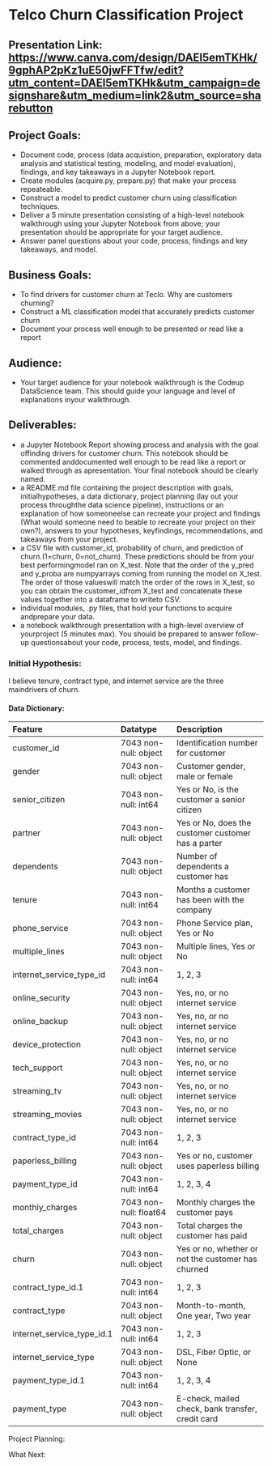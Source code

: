 # Telco Churn Classification Project

## Presentation Link: https://www.canva.com/design/DAEl5emTKHk/9gphAP2pKz1uE50jwFFTfw/edit?utm_content=DAEl5emTKHk&utm_campaign=designshare&utm_medium=link2&utm_source=sharebutton

## Project Goals:
- Document code, process (data acquistion, preparation, exploratory data analysis and statistical testing, modeling, and model evaluation), findings, and key takeaways in a Jupyter Notebook report.
- Create modules (acquire.py, prepare.py) that make your process repeateable.
- Construct a model to predict customer churn using classification techniques.
- Deliver a 5 minute presentation consisting of a high-level notebook walkthrough using your Jupyter Notebook from above; your presentation should be appropriate for your target audience.
- Answer panel questions about your code, process, findings and key takeaways, and model.

## Business Goals:
- To find drivers for customer churn at Teclo. Why are customers churning?
- Construct a ML classification model that accurately predicts customer churn
- Document your process well enough to be presented or read like a report

## Audience:
- Your target audience for your notebook walkthrough is the Codeup DataScience team. This should guide your language and level of explanations inyour walkthrough.

## Deliverables:
- a Jupyter Notebook Report showing process and analysis with the goal offinding drivers for customer churn. This notebook should be commented anddocumented well enough to be read like a report or walked through as apresentation. Your final notebook should be clearly named.
- a README.md file containing the project description with goals, initialhypotheses, a data dictionary, project planning (lay out your process throughthe data science pipeline), instructions or an explanation of how someoneelse can recreate your project and findings (What would someone need to beable to recreate your project on their own?), answers to your hypotheses, keyfindings, recommendations, and takeaways from your project.
- a CSV file with customer_id, probability of churn, and prediction of churn.(1=churn, 0=not_churn). These predictions should be from your best performingmodel ran on X_test. Note that the order of the y_pred and y_proba are numpyarrays coming from running the model on X_test. The order of those valueswill match the order of the rows in X_test, so you can obtain the customer_idfrom X_test and concatenate these values together into a dataframe to writeto CSV.
- individual modules, .py files, that hold your functions to acquire andprepare your data.
- a notebook walkthrough presentation with a high-level overview of yourproject (5 minutes max). You should be prepared to answer follow-up questionsabout your code, process, tests, model, and findings.

### Initial Hypothesis:
I believe tenure, contract type, and internet service are the three maindrivers of churn. 

#### Data Dictionary:

| Feature                    | Datatype               | Description                                                           |
|:---------------------------|:-----------------------|:----------------------------------------------------------------------|
| customer_id                | 7043 non-null: object  | Identification number for customer                 |
| gender                     | 7043 non-null: object  | Customer gender, male or female                    |
| senior_citizen             | 7043 non-null: int64   | Yes or No, is the customer a senior citizen        |
| partner                    | 7043 non-null: object  | Yes or No, does the customer customer has a parter |
| dependents                 | 7043 non-null: object  | Number of dependents a customer has                |
| tenure                     | 7043 non-null: int64   | Months a customer has been with the company        |
| phone_service              | 7043 non-null: object  | Phone Service plan, Yes or No                      |
| multiple_lines             | 7043 non-null: object  | Multiple lines, Yes or No                          |
| internet_service_type_id   | 7043 non-null: int64   | 1, 2, 3                                            |
| online_security            | 7043 non-null: object  | Yes, no, or no internet service                    |
| online_backup              | 7043 non-null: object  | Yes, no, or no internet service                    |
| device_protection          | 7043 non-null: object  | Yes, no, or no internet service                    |
| tech_support               | 7043 non-null: object  | Yes, no, or no internet service                    |
| streaming_tv               | 7043 non-null: object  | Yes, no, or no internet service                    |
| streaming_movies           | 7043 non-null: object  | Yes, no, or no internet service                    |
| contract_type_id           | 7043 non-null: int64   | 1, 2, 3                                            |
| paperless_billing          | 7043 non-null: object  | Yes or no, customer uses paperless billing         |
| payment_type_id            | 7043 non-null: int64   | 1, 2, 3, 4                                         |
| monthly_charges            | 7043 non-null: float64 | Monthly charges the customer pays                  |
| total_charges              | 7043 non-null: object  | Total charges the customer has paid                |
| churn                      | 7043 non-null: object  | Yes or no, whether or not the customer has churned |
| contract_type_id.1         | 7043 non-null: int64   | 1, 2, 3                                            |
| contract_type              | 7043 non-null: object  | Month-to-month, One year, Two year                 |
| internet_service_type_id.1 | 7043 non-null: int64   | 1, 2, 3                                            |
| internet_service_type      | 7043 non-null: object  | DSL, Fiber Optic, or None                          |
| payment_type_id.1          | 7043 non-null: int64   | 1, 2, 3, 4                                         |
| payment_type               | 7043 non-null: object  | E-check, mailed check, bank transfer, credit card  |


Project Planning:

What Next:
